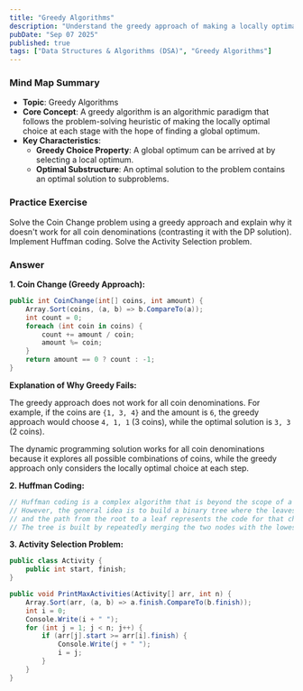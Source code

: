```yaml
---
title: "Greedy Algorithms"
description: "Understand the greedy approach of making a locally optimal choice at each step. Be able to prove or disprove whether a greedy strategy works for a given problem."
pubDate: "Sep 07 2025"
published: true
tags: ["Data Structures & Algorithms (DSA)", "Greedy Algorithms"]
---
```


### Mind Map Summary

- **Topic**: Greedy Algorithms
- **Core Concept**: A greedy algorithm is an algorithmic paradigm that follows the problem-solving heuristic of making the locally optimal choice at each stage with the hope of finding a global optimum.
- **Key Characteristics**:
    - **Greedy Choice Property**: A global optimum can be arrived at by selecting a local optimum.
    - **Optimal Substructure**: An optimal solution to the problem contains an optimal solution to subproblems.

### Practice Exercise

Solve the Coin Change problem using a greedy approach and explain why it doesn't work for all coin denominations (contrasting it with the DP solution). Implement Huffman coding. Solve the Activity Selection problem.

### Answer

**1. Coin Change (Greedy Approach):**

```csharp
public int CoinChange(int[] coins, int amount) {
    Array.Sort(coins, (a, b) => b.CompareTo(a));
    int count = 0;
    foreach (int coin in coins) {
        count += amount / coin;
        amount %= coin;
    }
    return amount == 0 ? count : -1;
}
```

**Explanation of Why Greedy Fails:**

The greedy approach does not work for all coin denominations. For example, if the coins are `{1, 3, 4}` and the amount is `6`, the greedy approach would choose `4, 1, 1` (3 coins), while the optimal solution is `3, 3` (2 coins).

The dynamic programming solution works for all coin denominations because it explores all possible combinations of coins, while the greedy approach only considers the locally optimal choice at each step.

**2. Huffman Coding:**

```csharp
// Huffman coding is a complex algorithm that is beyond the scope of a single code snippet.
// However, the general idea is to build a binary tree where the leaves are the characters
// and the path from the root to a leaf represents the code for that character.
// The tree is built by repeatedly merging the two nodes with the lowest frequency.
```

**3. Activity Selection Problem:**

```csharp
public class Activity {
    public int start, finish;
}

public void PrintMaxActivities(Activity[] arr, int n) {
    Array.Sort(arr, (a, b) => a.finish.CompareTo(b.finish));
    int i = 0;
    Console.Write(i + " ");
    for (int j = 1; j < n; j++) {
        if (arr[j].start >= arr[i].finish) {
            Console.Write(j + " ");
            i = j;
        }
    }
}
```
